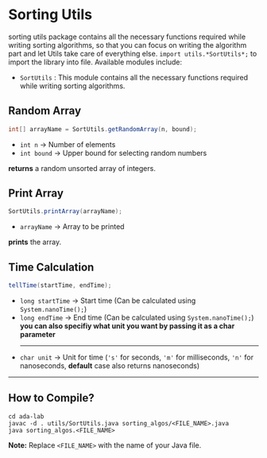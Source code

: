# Sorting Utils
sorting utils package contains all the necessary functions required while writing sorting algorithms,
so that you can focus on writing the algorithm part and let Utils take care of everything else.
`import utils.*SortUtils*;` to import the library into file.
Available modules include:
- `SortUtils` : This module contains all the necessary functions required while writing sorting algorithms.

## Random Array
```java
int[] arrayName = SortUtils.getRandomArray(n, bound);
```
- `int n` → Number of elements
- `int bound` → Upper bound for selecting random numbers

**returns** a random unsorted array of integers.

## Print Array
```java
SortUtils.printArray(arrayName);
```
- `arrayName` → Array to be printed

**prints** the array.

## Time Calculation
```java
tellTime(startTime, endTime);
```
- `long startTime` → Start time (Can be calculated using `System.nanoTime();`)
- `long endTime` → End time (Can be calculated using `System.nanoTime();`)
**you can also specifiy what unit you want by passing it as a char parameter**
<br><hr>
- `char unit` → Unit for time (`'s'` for seconds, `'m'` for milliseconds, `'n'` for nanoseconds, **default** case also returns nanoseconds)
<hr>

## How to Compile?
```batch
cd ada-lab
javac -d . utils/SortUtils.java sorting_algos/<FILE_NAME>.java
java sorting_algos.<FILE_NAME>
```
**Note:** Replace `<FILE_NAME>` with the name of your Java file.